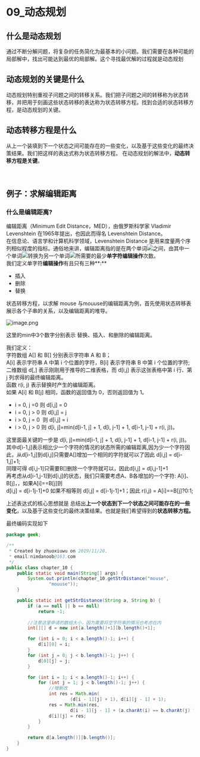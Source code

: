 # 09_动态规划




<a name="6sQWn"></a>
## 什么是动态规划
通过不断分解问题，将复杂的任务简化为最基本的小问题。我们需要在各种可能的局部解中，找出可能达到最优的局部解。这个寻找最优解的过程就是动态规划

<a name="aErz0"></a>
## 动态规划的关键是什么
动态规划特别重视子问题之间的转移关系。我们把子问题之间的转移称为状态转移，并把用于刻画这些状态转移的表达称为状态转移方程。找到合适的状态转移方程，是动态规划的关键。<br />

<a name="4VmcZ"></a>
## 动态转移方程是什么
从上一个装填到下一个状态之间可能存在的一些变化，以及基于这些变化的最终决策结果。我们把这样的表达式称为状态转移方程。 在动态规划的解法中，**动态转移方程是关键**。<br />
<br />
<br />

<a name="bWNzs"></a>
## 例子：求解编辑距离

<a name="Qw90L"></a>
### 什么是编辑距离?
编辑距离（Minimum Edit Distance，MED），由俄罗斯科学家 Vladimir Levenshtein 在1965年提出，也因此而得名 Levenshtein Distance。<br />在信息论、语言学和计算机科学领域，Levenshtein Distance 是用来度量两个序列相似程度的指标。通俗地来讲，编辑距离指的是在两个单词![](https://cdn.nlark.com/yuque/0/2019/svg/229995/1574232729902-735c5d95-562f-4565-8fea-bffb2f06627f.svg#align=left&display=inline&height=20&originHeight=20&originWidth=102&search=&size=0&status=done&width=102)之间，由其中一个单词![](https://cdn.nlark.com/yuque/0/2019/svg/229995/1574232729916-2da83a28-32f0-494e-8c5d-dade787433c3.svg#align=left&display=inline&height=18&originHeight=18&originWidth=24&search=&size=0&status=done&width=24)转换为另一个单词![](https://cdn.nlark.com/yuque/0/2019/svg/229995/1574232729894-511b48e1-9dfc-4d9f-9d64-f30acf4eefe6.svg#align=left&display=inline&height=18&originHeight=18&originWidth=24&search=&size=0&status=done&width=24)所需要的最少**单字符编辑操作**次数。<br />我们定义单字符**编辑操作**有且只有三种**:**

- 插入
- 删除
- 替换

状态转移方程，以求解 mouse 与mouuse的编辑距离为例，首先使用状态转移表展示各个子串的关系，以及编辑距离的堆导。

![image.png](https://cdn.nlark.com/yuque/0/2019/png/229995/1574240769464-5478b526-fa46-4e43-84c7-3b79f9079655.png#align=left&display=inline&height=268&name=image.png&originHeight=536&originWidth=1280&search=&size=99138&status=done&width=640)

这里的min中3个数字分别表示 替换、插入、和删除的编辑距离。

我们定义：<br />字符数组 A[] 和 B[] 分别表示字符串 A 和 B；<br />A[i] 表示字符串 A 中第 i 个位置的字符，B[i] 表示字符串 B 中第 i 个位置的字符;<br />二维数组 d[,] 表示刚刚用于推导的二维表格，而 d[i,j] 表示这张表格中第 i 行、第 j 列求得的最终编辑距离。<br />函数 r(i, j) 表示替换时产生的编辑距离。<br />如果 A[i] 和 B[j] 相同，函数的返回值为 0，否则返回值为 1。


- i = 0, j =0 则 d[i,j] = 0
- i = 0, j > 0 则 d[i,j] = j
- i > 0, j = 0  则 d[i,j] = i
- i > 0, j > 0 则 d[i, j]=min(d[i-1, j] + 1, d[i, j-1] + 1, d[i-1, j-1] + r(i, j))。

这里面最关键的一步是 d[i, j]=min(d[i-1, j] + 1, d[i, j-1] + 1, d[i-1, j-1] + r(i, j))。<br />其中d[i-1,j]表示相比少一个字符的情况的状态所需的编辑距离,因为少一个字符因此，从d[i-1,j]到d[i,j]只需要A[]增加一个相同的字符就可以了因此 d[i,j] = d[i-1,j]+1;<br />同理可得 d[i,j-1]只需要B[]删除一个字符就可以，因此d[i,j] = d[i,j-1]+1<br />再考虑从d[i-1,j-1]到d[i,j]的状态，我们只需要考虑A、B各增加的一个字符: A[i]、 B[j]，，如果A[i]==B[j]则<br />d[i,j] = d[i-1j-1]+0 如果不相等则 d[i,j] = d[i-1j-1]+1；因此 r(i,j) = A[i]==B[j]?0:1;

上述表达式的核心思想就是 总结出**上一个状态到下一个状态之间可能存在的一些变化**，以及基于这些变化的最终决策结果。也就是我们希望得到的**状态转移方程。**

最终编码实现如下
```java
package geek;

/**
 * Created by zhuoxiuwu on 2019/11/20.
 * email:nimdanoob@163.com
 */
public class chapter_10 {
    public static void main(String[] args) {
        System.out.println(chapter_10.getStrDistance("mouse",
                "mouuse"));
    }

    public static int getStrDistance(String a, String b) {
        if (a == null || b == null)
            return -1;
      
        //注意这里申请的数组大小，因为需要将空字符串的情况也考虑在内
        int[][] d = new int[a.length()+1][b.length()+1];

        for (int i = 0; i < a.length()-1; i++) {
            d[i][0] = i;
        }
        for (int j = 0; j < b.length()-1; j++) {
            d[0][j] = j;
        }

        for (int i = 1; i < a.length()-1; i++) {
            for (int j = 1; j < b.length()-1; j++) {
                //增删改
                int res = Math.min(
                        (d[i - 1][j] + 1), d[i][j - 1] + 1);
                res = Math.min(res,
                        d[i - 1][j - 1] + (a.charAt(i) == b.charAt(j) ? 0 : 1));
                d[i][j] = res;
            }
        }

        return d[a.length()][b.length()];
    }
}

```

<br />



